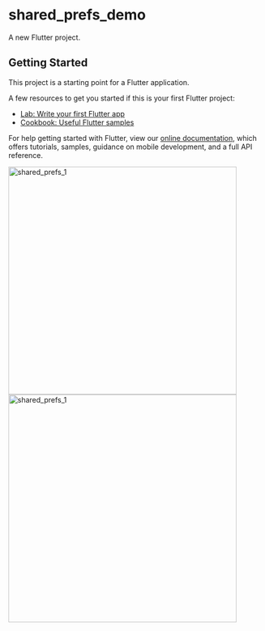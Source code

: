# shared_prefs_demo

A new Flutter project.

## Getting Started

This project is a starting point for a Flutter application.

A few resources to get you started if this is your first Flutter project:

- [Lab: Write your first Flutter app](https://flutter.dev/docs/get-started/codelab)
- [Cookbook: Useful Flutter samples](https://flutter.dev/docs/cookbook)

For help getting started with Flutter, view our
[online documentation](https://flutter.dev/docs), which offers tutorials,
samples, guidance on mobile development, and a full API reference.

<img width="450" alt="shared_prefs_1" src="https://user-images.githubusercontent.com/82129639/135192892-95178fdb-380c-4b02-bc08-65e23b60c31d.png">
<img width="450" alt="shared_prefs_1" src="https://user-images.githubusercontent.com/82129639/135193011-27e3e34d-5cb8-48e5-8257-bf0c5f97df9c.png">

